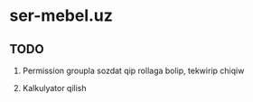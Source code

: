 # ser-mebel.uz

## TODO

1. Permission groupla sozdat qip rollaga bolip, tekwirip chiqiw


1. Kalkulyator qilish
